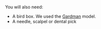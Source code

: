 You will also need:

- A bird box. We used the [Gardman](http://www.diy.com/departments/gardman-brown-nest-box/189469_BQ.prd) model. 
- A needle, scalpel or dental pick
